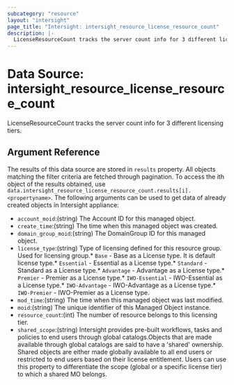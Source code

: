 ```yaml
---
subcategory: "resource"
layout: "intersight"
page_title: "Intersight: intersight_resource_license_resource_count"
description: |-
  LicenseResourceCount tracks the server count info for 3 different licensing tiers.
---
```


# Data Source: intersight_resource_license_resource_count
LicenseResourceCount tracks the server count info for 3 different licensing tiers.
## Argument Reference
The results of this data source are stored in `results` property.
All objects matching the filter criteria are fetched through pagination.
To access the ith object of the results obtained, use `data.intersight_resource_license_resource_count.results[i].<propertyname>`.
The following arguments can be used to get data of already created objects in Intersight appliance:
* `account_moid`:(string) The Account ID for this managed object. 
* `create_time`:(string) The time when this managed object was created. 
* `domain_group_moid`:(string) The DomainGroup ID for this managed object. 
* `license_type`:(string) Type of licensing defined for this resource group. Used for licensing group.* `Base` - Base as a License type. It is default license type.* `Essential` - Essential as a License type.* `Standard` - Standard as a License type.* `Advantage` - Advantage as a License type.* `Premier` - Premier as a License type.* `IWO-Essential` - IWO-Essential as a License type.* `IWO-Advantage` - IWO-Advantage as a License type.* `IWO-Premier` - IWO-Premier as a License type. 
* `mod_time`:(string) The time when this managed object was last modified. 
* `moid`:(string) The unique identifier of this Managed Object instance. 
* `resource_count`:(int) The number of resource belongs to this licensing tier. 
* `shared_scope`:(string) Intersight provides pre-built workflows, tasks and policies to end users through global catalogs.Objects that are made available through global catalogs are said to have a 'shared' ownership. Shared objects are either made globally available to all end users or restricted to end users based on their license entitlement. Users can use this property to differentiate the scope (global or a specific license tier) to which a shared MO belongs. 
 